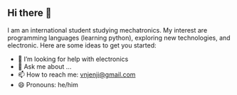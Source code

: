 ## Hi there 👋
I am an international student studying mechatronics. My interest are programming languages (learning python), exploring new technologies, and electronic.
Here are some ideas to get you started:
- 🤔 I’m looking for help with electronics
- 💬 Ask me about ...
- 📫 How to reach me: vnjenji@gmail.com
- 😄 Pronouns: he/him
